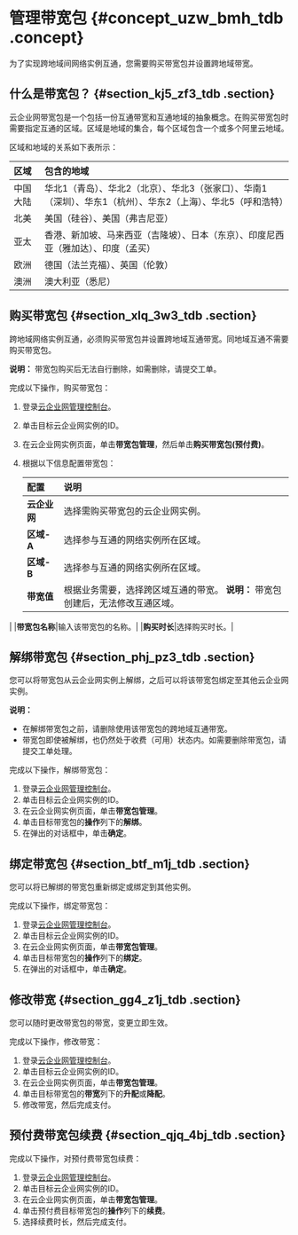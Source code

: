 # 管理带宽包 {#concept_uzw_bmh_tdb .concept}

为了实现跨地域间网络实例互通，您需要购买带宽包并设置跨地域带宽。

## 什么是带宽包？ {#section_kj5_zf3_tdb .section}

云企业网带宽包是一个包括一份互通带宽和互通地域的抽象概念。在购买带宽包时需要指定互通的区域。区域是地域的集合，每个区域包含一个或多个阿里云地域。

区域和地域的关系如下表所示：

|区域|包含的地域|
|:-|:----|
|中国大陆|华北1（青岛）、华北2（北京）、华北3（张家口）、华南1（深圳）、华东1（杭州）、华东2（上海）、华北5（呼和浩特）|
|北美|美国（硅谷）、美国（弗吉尼亚）|
|亚太|香港、新加坡、马来西亚（吉隆坡）、日本（东京）、印度尼西亚（雅加达）、印度（孟买）|
|欧洲|德国（法兰克福）、英国（伦敦）|
|澳洲|澳大利亚（悉尼）|

## 购买带宽包 {#section_xlq_3w3_tdb .section}

跨地域网络实例互通，必须购买带宽包并设置跨地域互通带宽。同地域互通不需要购买带宽包。

**说明：** 带宽包购买后无法自行删除，如需删除，请提交工单。

完成以下操作，购买带宽包：

1.  登录[云企业网管理控制台](https://cen.console.aliyun.com/)。
2.  单击目标云企业网实例的ID。
3.  在云企业网实例页面，单击**带宽包管理**，然后单击**购买带宽包\(预付费\)**。
4.  根据以下信息配置带宽包：

    |配置|说明|
    |:-|:-|
    |**云企业网**|选择需购买带宽包的云企业网实例。|
    |**区域-A**|选择参与互通的网络实例所在区域。|
    |**区域-B**|选择参与互通的网络实例所在区域。|
    |**带宽值**|根据业务需要，选择跨区域互通的带宽。 **说明：** 带宽包创建后，无法修改互通区域。

 |
    |**带宽包名称**|输入该带宽包的名称。|
    |**购买时长**|选择购买时长。|


## 解绑带宽包 {#section_phj_pz3_tdb .section}

您可以将带宽包从云企业网实例上解绑，之后可以将该带宽包绑定至其他云企业网实例。

**说明：** 

-   在解绑带宽包之前，请删除使用该带宽包的跨地域互通带宽。
-   带宽包即使被解绑，也仍然处于收费（可用）状态内。如需要删除带宽包，请提交工单处理。

完成以下操作，解绑带宽包：

1.  登录[云企业网管理控制台](https://cen.console.aliyun.com/)。
2.  单击目标云企业网实例的ID。
3.  在云企业网实例页面，单击**带宽包管理**。
4.  单击目标带宽包的**操作**列下的**解绑**。
5.  在弹出的对话框中，单击**确定**。

## 绑定带宽包 {#section_btf_m1j_tdb .section}

您可以将已解绑的带宽包重新绑定或绑定到其他实例。

完成以下操作，绑定带宽包：

1.  登录[云企业网管理控制台](https://cen.console.aliyun.com/)。
2.  单击目标云企业网实例的ID。
3.  在云企业网实例页面，单击**带宽包管理**。
4.  单击目标带宽包的**操作**列下的**绑定**。
5.  在弹出的对话框中，单击**确定**。

## 修改带宽 {#section_gg4_z1j_tdb .section}

您可以随时更改带宽包的带宽，变更立即生效。

完成以下操作，修改带宽：

1.  登录[云企业网管理控制台](https://cen.console.aliyun.com/)。
2.  单击目标云企业网实例的ID。
3.  在云企业网实例页面，单击**带宽包管理**。
4.  单击目标带宽包的**带宽**列下的**升配**或**降配**。
5.  修改带宽，然后完成支付。

## 预付费带宽包续费 {#section_qjq_4bj_tdb .section}

完成以下操作，对预付费带宽包续费：

1.  登录[云企业网管理控制台](https://cen.console.aliyun.com/)。
2.  单击目标云企业网实例的ID。
3.  在云企业网实例页面，单击**带宽包管理**。
4.  单击预付费目标带宽包的**操作**列下的**续费**。
5.  选择续费时长，然后完成支付。

